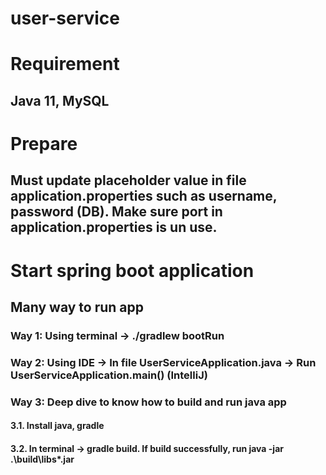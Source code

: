 # user-service
# Requirement
## Java 11, MySQL

# Prepare
## Must update placeholder value in file application.properties such as username, password (DB). Make sure port in application.properties is un use.

# Start spring boot application
## Many way to run app
### Way 1: Using terminal -> ./gradlew bootRun
### Way 2: Using IDE -> In file UserServiceApplication.java -> Run UserServiceApplication.main() (IntelliJ)
### Way 3: Deep dive to know how to build and run java app
#### 3.1. Install java, gradle
#### 3.2. In terminal -> gradle build. If build successfully, run java -jar .\build\libs\*.jar